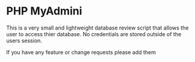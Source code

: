 # PHP MyAdmini

This is a very small and lightweight database review script that allows the user to access thier database. No credentials are stored outside of the users session.

If you have any feature or change requests please add them
